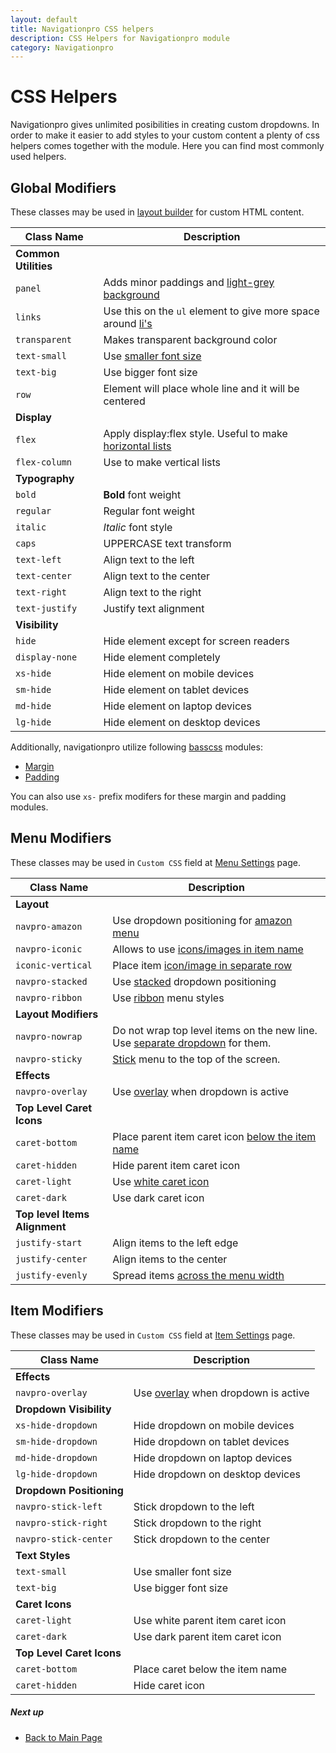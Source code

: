 ```yaml
---
layout: default
title: Navigationpro CSS helpers
description: CSS Helpers for Navigationpro module
category: Navigationpro
---
```


# CSS Helpers

Navigationpro gives unlimited posibilities in creating custom dropdowns. In order
to make it easier to add styles to your custom content a plenty of css helpers
comes together with the module. Here you can find most commonly used helpers.

## Global Modifiers

These classes may be used in [layout builder][layout-builder] for custom HTML content.

Class Name      | Description
----------------|--------------------------
**Common Utilities** |
`panel`         | Adds minor paddings and [light-grey background][complex-dropdown]
`links`         | Use this on the `ul` element to give more space around [li's][complex-dropdown]
`transparent`   | Makes transparent background color
`text-small`    | Use [smaller font size][amazon-menu]
`text-big`      | Use bigger font size
`row`           | Element will place whole line and it will be centered
**Display**     |
`flex`          | Apply display:flex style. Useful to make [horizontal lists][complex-dropdown]
`flex-column`   | Use to make vertical lists
**Typography**  |
`bold`          | **Bold** font weight
`regular`       | Regular font weight
`italic`        | _Italic_ font style
`caps`          | UPPERCASE text transform
`text-left`     | Align text to the left
`text-center`   | Align text to the center
`text-right`    | Align text to the right
`text-justify`  | Justify text alignment
**Visibility**  |
`hide`          | Hide element except for screen readers
`display-none`  | Hide element completely
`xs-hide`       | Hide element on mobile devices
`sm-hide`       | Hide element on tablet devices
`md-hide`       | Hide element on laptop devices
`lg-hide`       | Hide element on desktop devices

Additionally, navigationpro utilize following [basscss](http://basscss.com/) modules:

 -  [Margin](http://basscss.com/#basscss-margin)
 -  [Padding](http://basscss.com/#basscss-padding)

You can also use `xs-` prefix modifers for these margin and padding modules.

## Menu Modifiers

These classes may be used in `Custom CSS` field at [Menu Settings][menu-settings] page.

Class Name      | Description
----------------|--------------------------
**Layout**      |
`navpro-amazon` | Use dropdown positioning for [amazon menu][amazon-menu]
`navpro-iconic` | Allows to use [icons/images in item name][iconic-menu]
`iconic-vertical` | Place item [icon/image in separate row][iconic-menu]
`navpro-stacked`| Use [stacked][stacked-menu] dropdown positioning
`navpro-ribbon` | Use [ribbon][ribbon-menu] menu styles
**Layout Modifiers** |
`navpro-nowrap` | Do not wrap top level items on the new line. Use [separate dropdown][nowrap] for them.
`navpro-sticky` | [Stick][sticky-menu] menu to the top of the screen.
**Effects**     |
`navpro-overlay`| Use [overlay][overlay] when dropdown is active
**Top Level Caret Icons** |
`caret-bottom`  | Place parent item caret icon [below the item name][iconic-menu]
`caret-hidden`  | Hide parent item caret icon
`caret-light`   | Use [white caret icon][amazon-menu]
`caret-dark`    | Use dark caret icon
**Top level Items Alignment** |
`justify-start` | Align items to the left edge
`justify-center`| Align items to the center
`justify-evenly`| Spread items [across the menu width][iconic-menu]

## Item Modifiers

These classes may be used in `Custom CSS` field at [Item Settings][item-settings] page.

Class Name          | Description
--------------------|--------------------------
**Effects**         |
`navpro-overlay`    | Use [overlay][overlay] when dropdown is active
**Dropdown Visibility** |
`xs-hide-dropdown`  | Hide dropdown on mobile devices
`sm-hide-dropdown`  | Hide dropdown on tablet devices
`md-hide-dropdown`  | Hide dropdown on laptop devices
`lg-hide-dropdown`  | Hide dropdown on desktop devices
**Dropdown Positioning** |
`navpro-stick-left`   | Stick dropdown to the left
`navpro-stick-right`  | Stick dropdown to the right
`navpro-stick-center` | Stick dropdown to the center
**Text Styles**     |
`text-small`        | Use smaller font size
`text-big`          | Use bigger font size
**Caret Icons**     |
`caret-light`       | Use white parent item caret icon
`caret-dark`        | Use dark parent item caret icon
**Top Level Caret Icons** |
`caret-bottom`      | Place caret below the item name
`caret-hidden`      | Hide caret icon

##### Next up

 -  [Back to Main Page](/m2/extensions/navigationpro/)

[menu-settings]:  /m2/extensions/navigationpro/backend/menu-settings/#general-settings "Menu Settings"
[item-settings]:  /m2/extensions/navigationpro/backend/menu-edit/#advanced-settings "Item Settings"
[category-tips]:  /m2/extensions/navigationpro/use-cases/category-tips/ "Category Tips (Labels)"
[layout-builder]: /m2/extensions/navigationpro/ui/dropdown-layout-builder/ "Layout Builder"
[complex-dropdown]: /m2/extensions/navigationpro/use-cases/complex-content/ "Complex Dropdown Content"
[amazon-menu]: /m2/extensions/navigationpro/use-cases/amazon-menu/ "Amazon Menu"
[iconic-menu]: /m2/extensions/navigationpro/use-cases/iconic-menu/ "Iconic Menu"
[ribbon-menu]: /m2/extensions/navigationpro/use-cases/ribbon-menu/ "Ribbon Menu"
[stacked-menu]: /m2/extensions/navigationpro/use-cases/stacked-dropdowns/ "Stacked Menu"
[overlay]: /m2/extensions/navigationpro/use-cases/overlay/ "Overlay"
[nowrap]: /m2/extensions/navigationpro/use-cases/nowrap/ "Nowrap"
[sticky-menu]: /m2/extensions/navigationpro/use-cases/sticky/ "Sticky menu"
